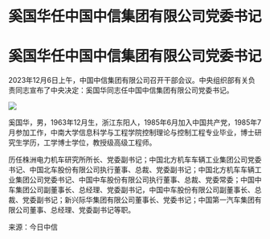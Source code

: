 # 奚国华任中国中信集团有限公司党委书记

# 奚国华任中国中信集团有限公司党委书记

2023年12月6日上午，中国中信集团有限公司召开干部会议。中央组织部有关负责同志宣布了中央决定：奚国华同志任中国中信集团有限公司党委书记。

![](https://inews.gtimg.com/om_bt/O0XtQqZmXggaegkI6JKCt3sh5v0S-NOu7i_UO-4DJPSe8AA/1000)

奚国华，男，1963年12月生，浙江东阳人，1985年6月加入中国共产党，1985年7月参加工作，中南大学信息科学与工程学院控制理论与控制工程专业毕业，博士研究生学历，工学博士学位，教授级高级工程师。

历任株洲电力机车研究所所长、党委副书记；中国北方机车车辆工业集团公司党委书记、中国北车股份有限公司执行董事、总裁、党委副书记；中国北方机车车辆工业集团公司党委书记、中国中车股份有限公司执行董事、总裁、党委常委；中国中车集团公司副董事长、总经理、党委副书记，中国中车股份有限公司副董事长、总裁、党委副书记；新兴际华集团有限公司董事长、党委书记；中国第一汽车集团有限公司董事、总经理、党委副书记等职。

来源：今日中信

